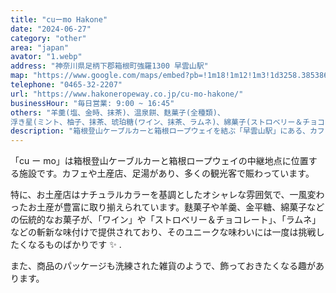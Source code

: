 ```yaml
---
title: "cuーmo Hakone"
date: "2024-06-27"
category: "other"
area: "japan"
avator: "1.webp"
address: "神奈川県足柄下郡箱根町強羅1300 早雲山駅"
map: "https://www.google.com/maps/embed?pb=!1m18!1m12!1m3!1d3258.385386806939!2d139.03296131119347!3d35.24666695361!2m3!1f0!2f0!3f0!3m2!1i1024!2i768!4f13.1!3m3!1m2!1s0x60199f300b5606c5%3A0xa99dc9155bd44885!2zY3XigJVtb-euseague-8iOOCr-ODvOODouOBr-OBk-OBre-8iQ!5e0!3m2!1sja!2sjp!4v1719547602925!5m2!1sja!2sjp"
telephone: "0465-32-2207"
url: "https://www.hakoneropeway.co.jp/cu-mo-hakone/"
businessHour: "毎日営業: 9:00 ~ 16:45"
others: "羊羹(塩、金時、抹茶)、温泉餅、麩菓子(全種類)、  
浮き星(ミント、柚子、抹茶、琥珀糖(ワイン、抹茶、ラムネ)、綿菓子(ストロベリー＆チョコレート、抹茶金時、綿灯華、プレーン)はヴィーガンです。"
description: "箱根登山ケーブルカーと箱根ロープウェイを結ぶ「早雲山駅」にある、カフェ、土産店、足湯を備えた総合施設です。ヴィーガンのお菓子もあります。"
---
```


「cu ー mo」は箱根登山ケーブルカーと箱根ロープウェイの中継地点に位置する施設です。カフェや土産店、足湯があり、多くの観光客で賑わっています。

特に、お土産店はナチュラルカラーを基調としたオシャレな雰囲気で、一風変わったお土産が豊富に取り揃えられています。麩菓子や羊羹、金平糖、綿菓子などの伝統的なお菓子が、「ワイン」や「ストロベリー＆チョコレート」、「ラムネ」などの斬新な味付けで提供されており、そのユニークな味わいには一度は挑戦したくなるものばかりです ✨ .

また、商品のパッケージも洗練された雑貨のようで、飾っておきたくなる趣があります。
